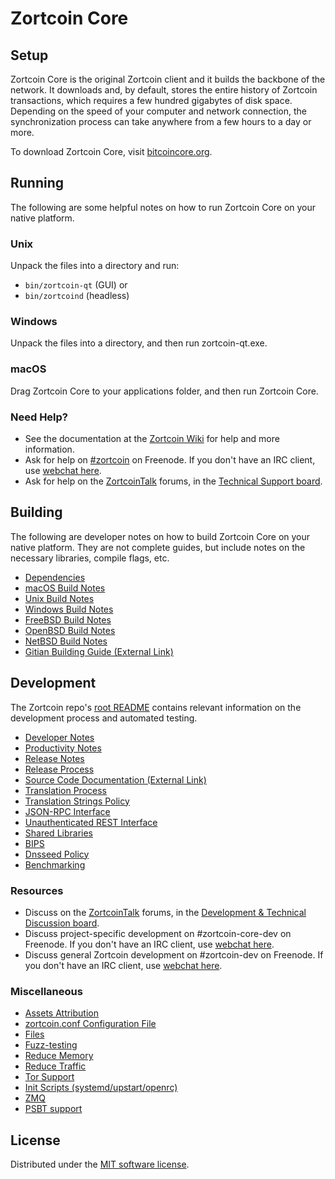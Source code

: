 Zortcoin Core
=============

Setup
---------------------
Zortcoin Core is the original Zortcoin client and it builds the backbone of the network. It downloads and, by default, stores the entire history of Zortcoin transactions, which requires a few hundred gigabytes of disk space. Depending on the speed of your computer and network connection, the synchronization process can take anywhere from a few hours to a day or more.

To download Zortcoin Core, visit [bitcoincore.org](https://bitcoincore.org/en/download/).

Running
---------------------
The following are some helpful notes on how to run Zortcoin Core on your native platform.

### Unix

Unpack the files into a directory and run:

- `bin/zortcoin-qt` (GUI) or
- `bin/zortcoind` (headless)

### Windows

Unpack the files into a directory, and then run zortcoin-qt.exe.

### macOS

Drag Zortcoin Core to your applications folder, and then run Zortcoin Core.

### Need Help?

* See the documentation at the [Zortcoin Wiki](https://en.zortcoin.it/wiki/Main_Page)
for help and more information.
* Ask for help on [#zortcoin](https://webchat.freenode.net/#zortcoin) on Freenode. If you don't have an IRC client, use [webchat here](https://webchat.freenode.net/#zortcoin).
* Ask for help on the [ZortcoinTalk](https://zortcointalk.org/) forums, in the [Technical Support board](https://zortcointalk.org/index.php?board=4.0).

Building
---------------------
The following are developer notes on how to build Zortcoin Core on your native platform. They are not complete guides, but include notes on the necessary libraries, compile flags, etc.

- [Dependencies](dependencies.md)
- [macOS Build Notes](build-osx.md)
- [Unix Build Notes](build-unix.md)
- [Windows Build Notes](build-windows.md)
- [FreeBSD Build Notes](build-freebsd.md)
- [OpenBSD Build Notes](build-openbsd.md)
- [NetBSD Build Notes](build-netbsd.md)
- [Gitian Building Guide (External Link)](https://github.com/zortcoin-core/docs/blob/master/gitian-building.md)

Development
---------------------
The Zortcoin repo's [root README](/README.md) contains relevant information on the development process and automated testing.

- [Developer Notes](developer-notes.md)
- [Productivity Notes](productivity.md)
- [Release Notes](release-notes.md)
- [Release Process](release-process.md)
- [Source Code Documentation (External Link)](https://doxygen.bitcoincore.org/)
- [Translation Process](translation_process.md)
- [Translation Strings Policy](translation_strings_policy.md)
- [JSON-RPC Interface](JSON-RPC-interface.md)
- [Unauthenticated REST Interface](REST-interface.md)
- [Shared Libraries](shared-libraries.md)
- [BIPS](bips.md)
- [Dnsseed Policy](dnsseed-policy.md)
- [Benchmarking](benchmarking.md)

### Resources
* Discuss on the [ZortcoinTalk](https://zortcointalk.org/) forums, in the [Development & Technical Discussion board](https://zortcointalk.org/index.php?board=6.0).
* Discuss project-specific development on #zortcoin-core-dev on Freenode. If you don't have an IRC client, use [webchat here](https://webchat.freenode.net/#zortcoin-core-dev).
* Discuss general Zortcoin development on #zortcoin-dev on Freenode. If you don't have an IRC client, use [webchat here](https://webchat.freenode.net/#zortcoin-dev).

### Miscellaneous
- [Assets Attribution](assets-attribution.md)
- [zortcoin.conf Configuration File](zortcoin-conf.md)
- [Files](files.md)
- [Fuzz-testing](fuzzing.md)
- [Reduce Memory](reduce-memory.md)
- [Reduce Traffic](reduce-traffic.md)
- [Tor Support](tor.md)
- [Init Scripts (systemd/upstart/openrc)](init.md)
- [ZMQ](zmq.md)
- [PSBT support](psbt.md)

License
---------------------
Distributed under the [MIT software license](/COPYING).
